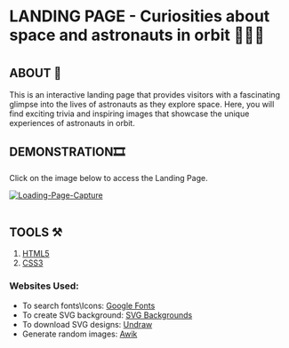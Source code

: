 <h1>LANDING PAGE - Curiosities about space and astronauts in orbit 🧑🏿‍🚀<h1>

<h2>ABOUT 📕</h2>

This is an interactive landing page that provides visitors with a fascinating glimpse into the lives of astronauts as they explore space. Here, you will find exciting trivia and inspiring images that showcase the unique experiences of astronauts in orbit.



<h2>DEMONSTRATION🎞️</h2>

Click on the image below to access the Landing Page.

<a href="https://gorgeous-chimera-daa3d7.netlify.app/#"><img src="https://i.ibb.co/g95Bkkv/Captura-de-ecr-2023-09-26-071533.png" alt="Loading-Page-Capture" border="0"></a><br /><a target='_blank' href='https://gorgeous-chimera-daa3d7.netlify.app/#'></a><br />

<h2>TOOLS ⚒️</h2>

1. <a href="https://html.com">HTML5</a>
2. <a href="https://www.w3.org/Style/CSS/Overview.en.html">CSS3</a>


<h3>Websites Used:</h3>

- To search fonts\Icons: <a href="https://fonts.google.com">Google Fonts</a>
- To create SVG background: <a href="https://www.svgbackgrounds.com">SVG Backgrounds</a>
- To download SVG designs: <a href="https://undraw.co">Undraw</a>
- Generate random images: <a href="https://awik.io/generate-random-images-unsplash-without-using-api/">Awik</a>


